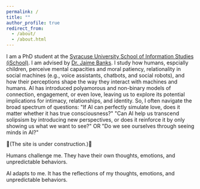 ```yaml
---
permalink: /
title: ""
author_profile: true
redirect_from: 
  - /about/
  - /about.html
---
```


I am a PhD student at the [Syracuse University School of Information Studies (iSchool)](https://ischool.syr.edu/). I am advised by [Dr. Jaime Banks](https://ischool.syr.edu/jaime-banks/#Biography). I study how humans, espcially children, perceive mental capacities and moral patiency, relationality in social machines (e.g., voice assistants, chatbots, and social robots), and how their perceptions shape the way they interact with machines and humans. AI has introduced polyamorous and non-binary models of connection, engagement, or even love, leaving us to explore its potential implications for intimacy, relationships, and identity. So, I often navigate the broad spectrum of questions: "If AI can perfectly simulate love, does it matter whether it has true consciousness?" "Can AI help us transcend solipsism by introducing new perspectives, or does it reinforce it by only showing us what we want to see?" OR "Do we see ourselves through seeing minds in AI?"

🚧(The site is under construction.)🚧 

Humans challenge me. They have their own thoughts, emotions, and unpredictable behaviors.

AI adapts to me. It has the reflections of my thoughts, emotions, and unpredictable behaviors.


